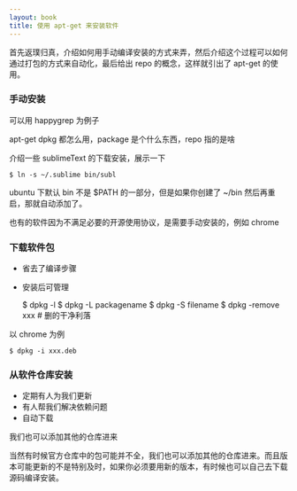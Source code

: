 ```yaml
---
layout: book
title: 使用 apt-get 来安装软件
---
```


首先返璞归真，介绍如何用手动编译安装的方式来弄，然后介绍这个过程可以如何通过打包的方式来自动化，最后给出 repo 的概念，这样就引出了 apt-get 的使用。

### 手动安装

可以用 happygrep 为例子


apt-get dpkg 都怎么用，package 是个什么东西，repo 指的是啥

介绍一些 sublimeText 的下载安装，展示一下

    $ ln -s ~/.sublime bin/subl

ubuntu 下默认 bin 不是 $PATH 的一部分，但是如果你创建了 ~/bin 然后再重启，那就自动添加了。

也有的软件因为不满足必要的开源使用协议，是需要手动安装的，例如 chrome

### 下载软件包

- 省去了编译步骤
- 安装后可管理

    $ dpkg -l
    $ dpkg -L packagename
    $ dpkg -S filename
    $ dpkg -remove xxx # 删的干净利落

以 chrome 为例

    $ dpkg -i xxx.deb


### 从软件仓库安装

- 定期有人为我们更新
- 有人帮我们解决依赖问题
- 自动下载

我们也可以添加其他的仓库进来

当然有时候官方仓库中的包可能并不全，我们也可以添加其他的仓库进来。而且版本可能更新的不是特别及时，如果你必须要用新的版本，有时候也可以自己去下载源码编译安装。